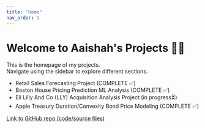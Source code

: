 ```yaml
---
title: "Home"
nav_order: 1
---
```


# Welcome to Aaishah's Projects 🚀🔨

This is the homepage of my projects.  
Navigate using the sidebar to explore different sections.

- Retail Sales Forecasting Project (COMPLETE ✅)
- Boston House Pricing Prediction ML Analysis (COMPLETE ✅)
- Eli Lilly And Co (LLY) Acquisition Analysis Project (in progress⏳)
- Apple Treasury Duration/Convexity Bond Price Modeling (COMPLETE ✅)

[Link to GitHub repo (code/source files)](https://github.com/aaishahaslam/projects/tree/main?tab=readme-ov-file)
